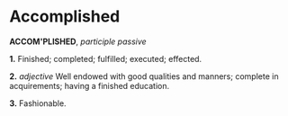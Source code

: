 # Accomplished

**ACCOM'PLISHED**, _participle passive_

**1.** Finished; completed; fulfilled; executed; effected.

**2.** _adjective_ Well endowed with good qualities and manners; complete in acquirements; having a finished education.

**3.** Fashionable.